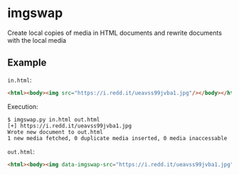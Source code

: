 # imgswap

Create local copies of media in HTML documents and rewrite documents with the local media

## Example

`in.html`:
```html
<html><body><img src="https://i.redd.it/ueavss99jvba1.jpg"/></body></html>
```

Execution:
```console
$ imgswap.py in.html out.html
[+] https://i.redd.it/ueavss99jvba1.jpg
Wrote new document to out.html
1 new media fetched, 0 duplicate media inserted, 0 media inaccessable
```

`out.html`:
```html
<html><body><img data-imgswap-src="https://i.redd.it/ueavss99jvba1.jpg" src="imgswap_media/64e4a0ed55dcd38b962d5a8af6e6428be6550aea1908a282c88b3ffdc6898805.jpg"/></body></html>
```
